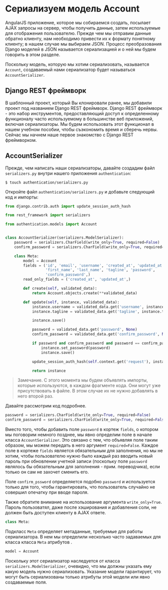# Сериализуем модель Account

AngularJS приложение, которое мы собираемся создать, посылает AJAX запросы на сервер, чтобы получить данные, затем используемые для отображения пользователю. Прежде чем мы отправим данные обратно клиенту, нам необходимо привести их к формату понятному клиенту; в нашем случае мы выбираем JSON. Процесс преобразования Django моделей в JSON называется сериализацией и о ней мы будем говорить в этом разделе.

Поскольку модель, которую мы хотим сериализовать, называется `Account`, создаваемый нами сериализатор будет называться `AccountSerializer`.

## Django REST фреймворк

В шаблонный проект, который Вы клонировали ранее, мы добавили проект под названием Django REST фреймворк. Django REST фреймворк - это набор инструментов, предоставляющий доступ к определенному функционалу часто используемому в большинстве веб приложений, включая сериализаторы. Мы будем использовать этот функционал в нашем учебном пособии, чтобы съэкономить время и сберечь нервы. Сейчас мы начнем наше первое знакомство с Django REST фреймворком.

## AccountSerializer

Прежде, чем написать наши сериализаторы, давайте создадим файл `serializers.py` внутри нашего приложения `authentication`:

```
$ touch authentication/serializers.py
```

Откройте файл `authentication/serializers.py` и добавьте следующий код и импорты:

```python
from django.contrib.auth import update_session_auth_hash

from rest_framework import serializers

from authentication.models import Account


class AccountSerializer(serializers.ModelSerializer):
    password = serializers.CharField(write_only=True, required=False)
    confirm_password = serializers.CharField(write_only=True, required=False)

    class Meta:
        model = Account
        fields = ('id', 'email', 'username', 'created_at', 'updated_at',
                  'first_name', 'last_name', 'tagline', 'password',
                  'confirm_password',)
        read_only_fields = ('created_at', 'updated_at',)

        def create(self, validated_data):
            return Account.objects.create(**validated_data)

        def update(self, instance, validated_data):
            instance.username = validated_data.get('username', instance.username)
            instance.tagline = validated_data.get('tagline', instance.tagline)

            instance.save()

            password = validated_data.get('password', None)
            confirm_password = validated_data.get('confirm_password', None)

            if password and confirm_password and password == confirm_password:
                instance.set_password(password)
                instance.save()

            update_session_auth_hash(self.context.get('request'), instance)

            return instance
```

> Замечание. С этого момента мы будем объявлять импорты, которые используются, в каждом фрагменте кода. Они могут уже присутствовать в файле. В этом случае их не нужно добавлять в него второй раз.

Давайте рассмотрим код подробнее.

```python
password = serializers.CharField(write_only=True, required=False)
confirm_password = serializers.CharField(write_only=True, required=False)
```

Вместо того, чтобы добавить поле `password` в кортеж `fields`, о котором мы поговорим немного позднее, мы явно определим поле в начале класса `AccountSerializer`. Это связано с тем, что объявляя поле таким образом, мы можем передать в него аргумент `required=False`. Каждое поле в кортеже `fields` является обязательным для заполнения, но мы не хотим, чтобы пользователю нужно было каждый раз вводить новый пароль при обновлении учетной записи (поскольку поле `password` являлось бы обязательным для заполнения - прим. переводчика), если только он сам не захочет сменить его.

Поле `confirm_pssword` определяется подобно `password` и используется только для того, чтобы гарантировать, что пользователь случайно не совершил опечатку при вводе пароля.

Также обратите внимание на использование аргумента `write_only=True`. Пароль пользоватял, даже после хэширования и добавления соли, не должен быть доступен клиенту в AJAX ответе.

```python
class Meta:
```

Подкласс `Meta` определяет метаданные, требуемые для работы сериализатора. В нем мы определили несколько часто задаваемых для класса класса `Meta` атрибутов .

```python
model = Account
```

Поскольку этот сериализатор наследуется от класса `serializers.ModelSerializer`, очевидно, что мы должны указать ему какую модель нужно сериализовать. Указание модели гарантирует, что могут быть сериализованы только атрибуты этой модели или явно создаваемые поля. 
